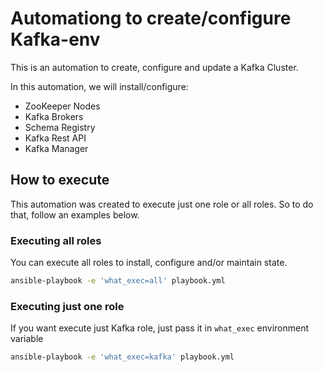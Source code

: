 # Automationg to create/configure Kafka-env

This is an automation to create, configure and update a Kafka Cluster.

In this automation, we will install/configure:

* ZooKeeper Nodes
* Kafka Brokers
* Schema Registry
* Kafka Rest API
* Kafka Manager

## How to execute

This automation was created to execute just one role or all roles. So to do that, follow an examples below.

### Executing all roles

You can execute all roles to install, configure and/or maintain state.

```Bash
ansible-playbook -e 'what_exec=all' playbook.yml
```

### Executing just one role

If you want execute just Kafka role, just pass it in `what_exec` environment variable

```Bash
ansible-playbook -e 'what_exec=kafka' playbook.yml
```